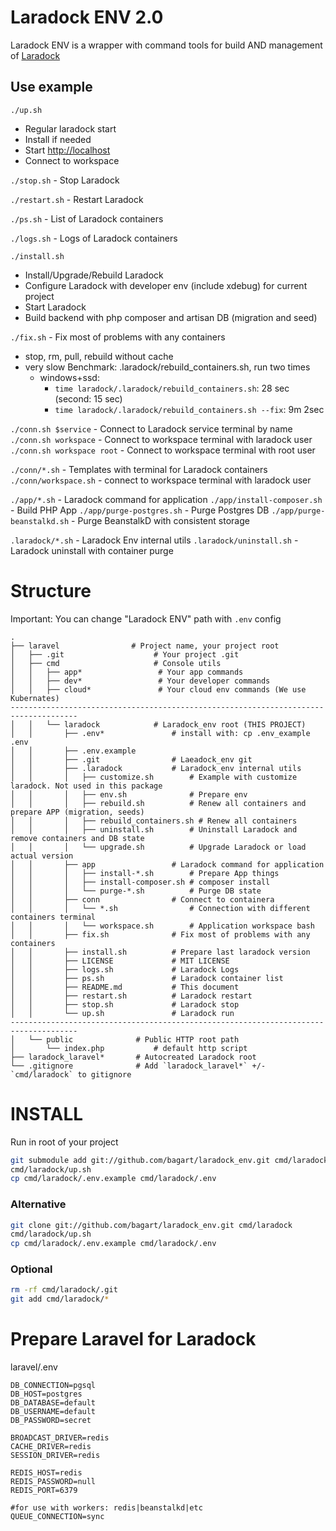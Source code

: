 # Laradock ENV 2.0
Laradock ENV is a wrapper with command tools for build AND management of [Laradock](https://github.com/laradock/laradock) 

## Use example

`./up.sh` 
- Regular laradock start
- Install if needed
- Start [http://localhost](http://localhost)
- Connect to workspace

`./stop.sh` - Stop Laradock

`./restart.sh` - Restart Laradock

`./ps.sh` - List of Laradock containers

`./logs.sh` - Logs of Laradock containers

`./install.sh`
- Install/Upgrade/Rebuild Laradock
- Configure Laradock with developer env (include xdebug) for current project
- Start Laradock
- Build backend with php composer and artisan DB (migration and seed)

`./fix.sh` - Fix most of problems with any containers
- stop, rm, pull, rebuild without cache 
- very slow
  Benchmark: .laradock/rebuild_containers.sh, run two times 
  * windows+ssd:
    - `time laradock/.laradock/rebuild_containers.sh`: 28 sec (second: 15 sec)
    - `time laradock/.laradock/rebuild_containers.sh --fix`: 9m 2sec

`./conn.sh $service` - Connect to Laradock service terminal by name
`./conn.sh workspace` - Connect to workspace terminal with laradock user
`./conn.sh workspace root` - Connect to workspace terminal with root user

`./conn/*.sh` - Templates with terminal for Laradock containers
`./conn/workspace.sh` - connect to workspace terminal with laradock user

`./app/*.sh` - Laradock command for application
`./app/install-composer.sh` - Build PHP App
`./app/purge-postgres.sh` - Purge Postgres DB
`./app/purge-beanstalkd.sh` - Purge BeanstalkD with consistent storage

`.laradock/*.sh` - Laradock Env internal utils
`.laradock/uninstall.sh` - Laradock uninstall with container purge

# Structure
Important: You can change "Laradock ENV" path with `.env` config

    .
    ├── laravel                # Project name, your project root
    │   ├── .git                    # Your project .git
    │   ├── cmd                     # Console utils
    │   │   ├── app*                 # Your app commands
    │   │   ├── dev*                 # Your developer commands
    │   │   ├── cloud*               # Your cloud env commands (We use Kubernates)
    -------------------------------------------------------------------------------------
    │   │   └── laradock            # Laradock_env root (THIS PROJECT)
    │   │       ├── .env*               # install with: cp .env_example .env
    │   │       ├── .env.example
    │   │       ├── .git                # Laeadock_env git  
    │   │       ├── .laradock           # Laradock_env internal utils
    │   │       │   ├── customize.sh        # Example with customize laradock. Not used in this package
    │   │       │   ├── env.sh              # Prepare env
    │   │       │   ├── rebuild.sh          # Renew all containers and prepare APP (migration, seeds)
    │   │       │   ├── rebuild_containers.sh # Renew all containers
    │   │       │   ├── uninstall.sh        # Uninstall Laradock and remove containers and DB state
    │   │       │   └── upgrade.sh          # Upgrade Laradock or load actual version 
    │   │       ├── app                 # Laradock command for application
    │   │       │   ├── install-*.sh        # Prepare App things
    │   │       │   ├── install-composer.sh # composer install
    │   │       │   └── purge-*.sh          # Purge DB state
    │   │       ├── conn                # Connect to containera
    │   │       │   └── *.sh                # Connection with different containers terminal
    │   │       │   └── workspace.sh        # Application workspace bash
    │   │       ├── fix.sh              # Fix most of problems with any containers
    │   │       ├── install.sh          # Prepare last laradock version
    │   │       ├── LICENSE             # MIT LICENSE
    │   │       ├── logs.sh             # Laradock Logs
    │   │       ├── ps.sh               # Laradock container list
    │   │       ├── README.md           # This document
    │   │       ├── restart.sh          # Laradock restart
    │   │       ├── stop.sh             # Laradock stop 
    │   │       └── up.sh               # Laradock run
    -------------------------------------------------------------------------------------
    │   └── public              # Public HTTP root path
    │       └── index.php           # default http script
    ├── laradock_laravel*       # Autocreated Laradock root
    └── .gitignore              # Add `laradock_laravel*` +/- `cmd/laradock` to gitignore

# INSTALL

Run in root of your project

```bash
git submodule add git://github.com/bagart/laradock_env.git cmd/laradock
cmd/laradock/up.sh
cp cmd/laradock/.env.example cmd/laradock/.env
```

### Alternative
```bash
git clone git://github.com/bagart/laradock_env.git cmd/laradock
cmd/laradock/up.sh
cp cmd/laradock/.env.example cmd/laradock/.env
```

### Optional
```bash
rm -rf cmd/laradock/.git
git add cmd/laradock/*
```

# Prepare Laravel for Laradock
laravel/.env
```env
DB_CONNECTION=pgsql
DB_HOST=postgres
DB_DATABASE=default
DB_USERNAME=default
DB_PASSWORD=secret

BROADCAST_DRIVER=redis
CACHE_DRIVER=redis
SESSION_DRIVER=redis

REDIS_HOST=redis
REDIS_PASSWORD=null
REDIS_PORT=6379 

#for use with workers: redis|beanstalkd|etc
QUEUE_CONNECTION=sync
```
